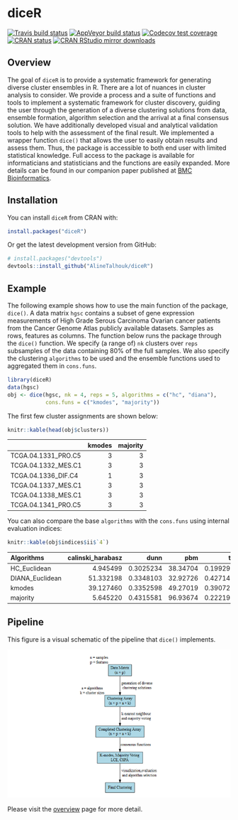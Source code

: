 
<!-- README.md is generated from README.Rmd. Please edit that file -->

# diceR

<!-- badges: start -->

[![Travis build
status](https://travis-ci.org/AlineTalhouk/diceR.svg?branch=master)](https://travis-ci.org/AlineTalhouk/diceR)
[![AppVeyor build
status](https://ci.appveyor.com/api/projects/status/github/AlineTalhouk/diceR?branch=master&svg=true)](https://ci.appveyor.com/project/AlineTalhouk/diceR)
[![Codecov test
coverage](https://codecov.io/gh/AlineTalhouk/diceR/branch/master/graph/badge.svg)](https://codecov.io/gh/AlineTalhouk/diceR?branch=master)
[![CRAN
status](https://www.r-pkg.org/badges/version/diceR)](https://CRAN.R-project.org/package=diceR)
[![CRAN RStudio mirror
downloads](https://cranlogs.r-pkg.org/badges/grand-total/diceR?color=orange)](https://r-pkg.org/pkg/diceR)
<!-- badges: end -->

## Overview

The goal of `diceR` is to provide a systematic framework for generating
diverse cluster ensembles in R. There are a lot of nuances in cluster
analysis to consider. We provide a process and a suite of functions and
tools to implement a systematic framework for cluster discovery, guiding
the user through the generation of a diverse clustering solutions from
data, ensemble formation, algorithm selection and the arrival at a final
consensus solution. We have additionally developed visual and analytical
validation tools to help with the assessment of the final result. We
implemented a wrapper function `dice()` that allows the user to easily
obtain results and assess them. Thus, the package is accessible to both
end user with limited statistical knowledge. Full access to the package
is available for informaticians and statisticians and the functions are
easily expanded. More details can be found in our companion paper
published at [BMC
Bioinformatics](https://doi.org/10.1186/s12859-017-1996-y).

## Installation

You can install `diceR` from CRAN with:

``` r
install.packages("diceR")
```

Or get the latest development version from GitHub:

``` r
# install.packages("devtools")
devtools::install_github("AlineTalhouk/diceR")
```

## Example

The following example shows how to use the main function of the package,
`dice()`. A data matrix `hgsc` contains a subset of gene expression
measurements of High Grade Serous Carcinoma Ovarian cancer patients from
the Cancer Genome Atlas publicly available datasets. Samples as rows,
features as columns. The function below runs the package through the
`dice()` function. We specify (a range of) `nk` clusters over `reps`
subsamples of the data containing 80% of the full samples. We also
specify the clustering `algorithms` to be used and the ensemble
functions used to aggregated them in `cons.funs`.

``` r
library(diceR)
data(hgsc)
obj <- dice(hgsc, nk = 4, reps = 5, algorithms = c("hc", "diana"),
            cons.funs = c("kmodes", "majority"))
```

The first few cluster assignments are shown below:

``` r
knitr::kable(head(obj$clusters))
```

|                      | kmodes | majority |
| -------------------- | -----: | -------: |
| TCGA.04.1331\_PRO.C5 |      3 |        3 |
| TCGA.04.1332\_MES.C1 |      3 |        3 |
| TCGA.04.1336\_DIF.C4 |      1 |        3 |
| TCGA.04.1337\_MES.C1 |      3 |        3 |
| TCGA.04.1338\_MES.C1 |      3 |        3 |
| TCGA.04.1341\_PRO.C5 |      3 |        3 |

You can also compare the base `algorithms` with the `cons.funs` using
internal evaluation indices:

``` r
knitr::kable(obj$indices$ii$`4`)
```

| Algorithms       | calinski\_harabasz |      dunn |      pbm |       tau |     gamma |  c\_index | davies\_bouldin | mcclain\_rao |   sd\_dis | ray\_turi |   g\_plus | silhouette | s\_dbw | Compactness | Connectivity |
| :--------------- | -----------------: | --------: | -------: | --------: | --------: | --------: | --------------: | -----------: | --------: | --------: | --------: | ---------: | -----: | ----------: | -----------: |
| HC\_Euclidean    |           4.945499 | 0.3025234 | 38.34704 | 0.1992999 | 0.5598731 | 0.3122823 |        2.585780 |    0.8237540 | 0.1795670 | 3.0886000 | 0.0278858 |  0.0300838 |    NaN |    24.81662 |     49.69405 |
| DIANA\_Euclidean |          51.332198 | 0.3348103 | 32.92726 | 0.4271483 | 0.6216897 | 0.1639431 |        2.782694 |    0.8077658 | 0.2034291 | 3.1687896 | 0.0892952 |  0.0700862 |    NaN |    22.05147 |    227.34841 |
| kmodes           |          39.127460 | 0.3352598 | 49.27019 | 0.3907289 | 0.5528538 | 0.2020221 |        1.669753 |    0.8254116 | 0.1046540 | 1.1356906 | 0.1116735 |        NaN |    NaN |    22.66419 |    148.61865 |
| majority         |           5.645220 | 0.4315581 | 96.93674 | 0.2221915 | 0.7330421 | 0.2458043 |        1.393811 |    0.7781939 | 0.0948754 | 0.8261741 | 0.0122634 |        NaN |    NaN |    24.70600 |     24.35079 |

## Pipeline

This figure is a visual schematic of the pipeline that `dice()`
implements.

![Ensemble Clustering pipeline.](man/figures/pipeline.png)

Please visit the
[overview](https://alinetalhouk.github.io/diceR/articles/overview.html "diceR overview")
page for more detail.
